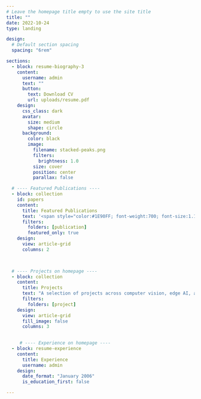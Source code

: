 ```yaml
---
# Leave the homepage title empty to use the site title
title: ""
date: 2022-10-24
type: landing

design:
  # Default section spacing
  spacing: "6rem"

sections:
  - block: resume-biography-3
    content:
      username: admin
      text: ""
      button:
        text: Download CV
        url: uploads/resume.pdf
    design:
      css_class: dark
      avatar:
        size: medium
        shape: circle
      background:
        color: black
        image:
          filename: stacked-peaks.png
          filters:
            brightness: 1.0
          size: cover
          position: center
          parallax: false

  # ---- Featured Publications ----
  - block: collection
    id: papers
    content:
      title: Featured Publications
      text: '<span style="color:#1E90FF; font-weight:700; font-size:1.1rem; letter-spacing:1px; text-transform:uppercase;">[See All Publications →](/publication/)</span>'
      filters:
        folders: [publication]
        featured_only: true
    design:
      view: article-grid
      columns: 2


      
  # ---- Projects on homepage ----
  - block: collection
    content:
      title: Projects
      text: "A selection of projects across computer vision, edge AI, and real-time analytics."
      filters:
        folders: [project]
    design:
      view: article-grid
      fill_image: false
      columns: 3
 

     # ---- Experience on homepage ----
  - block: resume-experience
    content:
      title: Experience
      username: admin
    design:
      date_format: "January 2006"
      is_education_first: false

---
```

